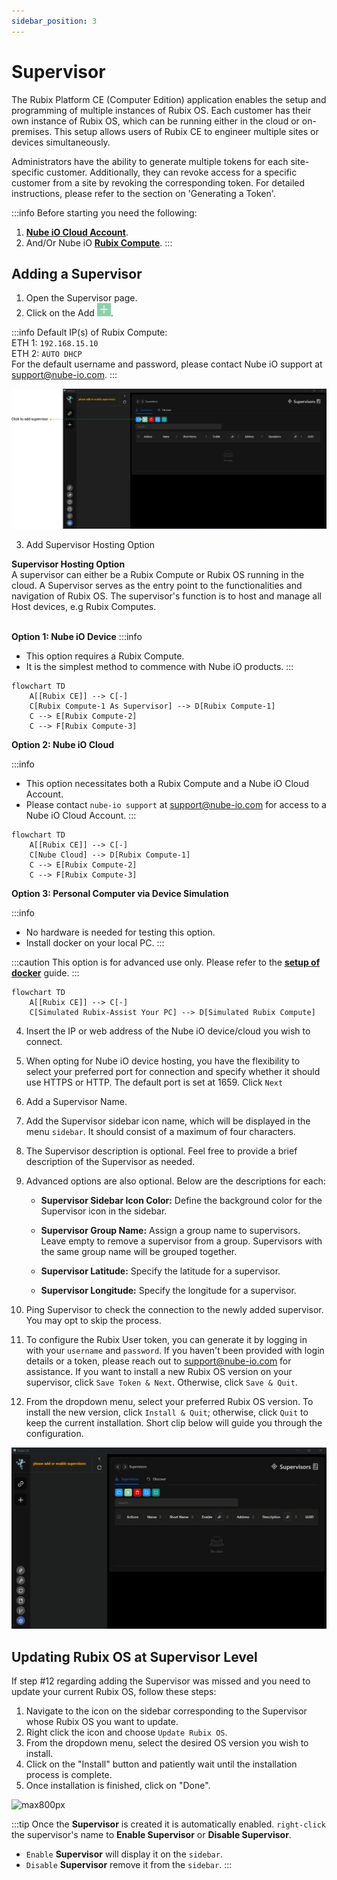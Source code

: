 ```yaml
---
sidebar_position: 3
---
```


# Supervisor

The Rubix Platform CE (Computer Edition) application enables the setup and programming of multiple 
instances of Rubix OS. Each customer has their own instance of Rubix OS, which can be running
either in the cloud or on-premises. This setup allows users of Rubix CE to engineer multiple sites or 
devices simultaneously.

Administrators have the ability to generate multiple tokens for each site-specific customer. Additionally, 
they can revoke access for a specific customer from a site by revoking the corresponding token. For 
detailed instructions, please refer to the section on 'Generating a Token'.

:::info Before starting you need the following:
1. **[Nube iO Cloud Account](docker.md#nube-io-cloud-account)**.
2. And/Or Nube iO **[Rubix Compute](../../hardware/controllers/supervisors/rubix-compute/overview.md)**.
:::

## Adding a Supervisor

1. Open the Supervisor page.
2. Click on the Add ![add-button.png](../img/apps/add-button.png).

:::info Default IP(s) of Rubix Compute:<br/>
ETH 1: `192.168.15.10` <br/>
ETH 2: `AUTO DHCP` <br/>
For the default username and password, please contact Nube iO support at support@nube-io.com. 
:::

![max800px](../img/apps/add-supervisor-1.png)


3. Add Supervisor Hosting Option <br/>

**Supervisor Hosting Option**
<br/>A supervisor can either be a Rubix Compute or Rubix OS running in the cloud. A Supervisor serves as the entry point to the functionalities and navigation of Rubix OS. The supervisor's function is to host and manage all Host devices, e.g Rubix Computes. <br/><br/>

**Option 1: Nube iO Device**
:::info
* This option requires a Rubix Compute.
* It is the simplest method to commence with Nube iO products.
:::

```mermaid
flowchart TD
    A[[Rubix CE]] --> C[-]
    C[Rubix Compute-1 As Supervisor] --> D[Rubix Compute-1]
    C --> E[Rubix Compute-2]
    C --> F[Rubix Compute-3]
```
**Option 2: Nube iO Cloud**

:::info
* This option necessitates both a Rubix Compute and a Nube iO Cloud Account.
* Please contact `nube-io support` at support@nube-io.com for access to a Nube iO Cloud Account.
:::

```mermaid
flowchart TD
    A[[Rubix CE]] --> C[-]
    C[Nube Cloud] --> D[Rubix Compute-1]
    C --> E[Rubix Compute-2]
    C --> F[Rubix Compute-3]
```

**Option 3: Personal Computer via Device Simulation**

:::info
* No hardware is needed for testing this option.
* Install docker on your local PC.
:::

:::caution
This option is for advanced use only. Please refer to the **[setup of docker](docker.md)** guide.
:::

```mermaid
flowchart TD
    A[[Rubix CE]] --> C[-]
    C[Simulated Rubix-Assist Your PC] --> D[Simulated Rubix Compute]
```

4. Insert the IP or web address of the Nube iO device/cloud you wish to connect.

5. When opting for Nube iO device hosting, you have the flexibility to select your preferred port for connection and specify whether it should use HTTPS or HTTP. The default port is set at 1659. Click `Next`

6. Add a Supervisor Name.

7. Add the Supervisor sidebar icon name, which will be displayed in the menu `sidebar`. It should consist of a maximum of four characters.

8. The Supervisor description is optional. Feel free to provide a brief description of the Supervisor as needed.

9. Advanced options are also optional. Below are the descriptions for each:

    * **Supervisor Sidebar Icon Color:** Define the background color for the Supervisor icon in the sidebar.

    * **Supervisor Group Name:** Assign a group name to supervisors. Leave empty to remove a supervisor from a group. Supervisors with the same group name will be grouped together.

    * **Supervisor Latitude:** Specify the latitude for a supervisor.

    * **Supervisor Longitude:** Specify the longitude for a supervisor.

10. Ping Supervisor to check the connection to the newly added supervisor. You may opt to skip the process.
11. To configure the Rubix User token, you can generate it by logging in with your `username` and `password`. If you haven't been provided with login details or a token, please reach out to <u>support@nube-io.com</u> for assistance. If you want to install a new Rubix OS version on your supervisor, click `Save Token & Next`. Otherwise, click `Save & Quit`.
12. From the dropdown menu, select your preferred Rubix OS version. To install the new version, click `Install & Quit`; otherwise, click `Quit` to keep the current installation.
Short clip below will guide you through the configuration.

![max800px](img/adding-supervisor.gif)

## Updating Rubix OS at Supervisor Level
If step #12 regarding adding the Supervisor was missed and you need to update your current Rubix OS, follow these steps:
1. Navigate to the icon on the sidebar corresponding to the Supervisor whose Rubix OS you want to update.
2. Right click the icon and choose `Update Rubix OS`.
3. From the dropdown menu, select the desired OS version you wish to install.
4. Click on the "Install" button and patiently wait until the installation process is complete.
5. Once installation is finished, click on "Done".

![max800px](img/rubix-os-update.gif)

:::tip
Once the  **Supervisor** is created it is automatically enabled. `right-click` the supervisor's name to **Enable Supervisor** or **Disable Supervisor**.

- `Enable` **Supervisor** will display it on the `sidebar`.
- `Disable` **Supervisor** remove it from the `sidebar`.
:::